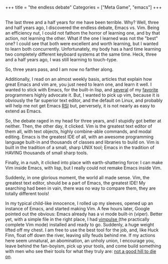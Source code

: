 +++
title = "the endless debate"
Categories = ["Meta Game", "emacs"]
+++
<p><br />The last three and a half years for me have been terrible. Why? Well, three and half years ago, I discovered the endless debate, Emacs vs. Vim. Being an efficiency nut, I could not fathom the horror of learning one, and by that action, not learning the other. What if the one I learned was not the "best" one? I could see that both were excellent and worth learning, but I wanted to learn both concurrently. Unfortunately, my body has a hard time learning two completely different keyboard systems at the same time. Heck, three and a half years ago, I was still learning to touch-type. <p /> So, three years pass, and I am now no farther along. <p />Additionally, I read on an almost weekly basis, articles that explain how great Emacs and vim are, you just need to learn one, and learn it well. I wanted to stick with Emacs, for the built-in lisp, and <a href="http://blog.vivekhaldar.com/post/3996068979/the-levels-of-emacs-proficiency">several</a> of my <a href="http://sites.google.com/site/steveyegge2/effective-emacs">favorite</a> programmers highly advocate it. But, I wanted to pick up vim, because it is obviously the far superior text editor, and the default on Linux, and probably will help me not get Emacs <a href="http://xahlee.blogspot.com/2010/06/famous-emacs-people-with-hand-injuries.html">RSI</a> but, perversely, it is not nearly as easy to extend as Emacs. <p /> So, the debate raged in my head for three years, and I stupidly got better at neither. Then, the other day, it clicked. Vim is the greatest text editor of them all, with text objects, highly combine-able commands, and modal editing. Emacs is the greatest IDE of all, with an awesome programming language built-in and thousands of classes and libraries to build on. Vim is built in the tradition of a small, sharp UNIX tool; Emacs in the tradition of HAVING thousands of small sharp tools. <p /> Finally, in a rush, it clicked into place with earth-shattering force: I can make Vim inside Emacs, with lisp, but I really could not remake Emacs inside Vim. <p />Suddenly, in one glorious moment, the world all made sense. Vim, the greatest text editor, should be a part of Emacs, the greatest IDE! My searching had been in vain, there was no way to compare them, they are totally different tools!<p /> In my typical child-like innocence, I rolled up my sleeves, opened up an instance of Emacs, and started making Vim. A few hours later, Google pointed out the obvious: Emacs already has a vi mode built-in (viper). Better yet, with a simple file in the right place, I had <a href="http://www.emacswiki.org/emacs-es/Vimpulse">vimpulse </a>(the practically complete Vim mode) installed and ready to go. Suddenly, a huge weight lifted off my chest. I am free to use the best tool for the job, and, like Huck Finn, float off down the river, leaving silly feuds behind me. If my actions here seem unnatural, an abomination, an unholy union, I encourage you, leave behind the fan-boyism, pick up your tools, and come build something with men who see their tools for what they truly are: <span style="text-decoration:underline;">not a good hill to die on</span>.</p>
